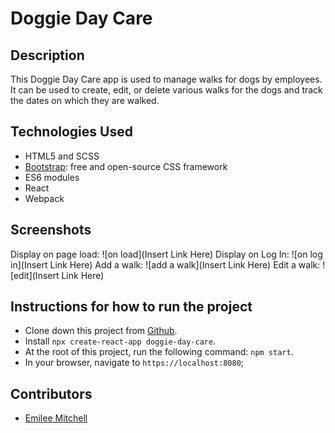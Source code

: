 # Doggie Day Care

## Description
This Doggie Day Care app is used to manage walks for dogs by employees. It can be used to create, edit, or delete various walks for the dogs and track the dates on which they are walked.

## Technologies Used

* HTML5 and SCSS
* [Bootstrap](https://getbootstrap.com/): free and open-source CSS framework
* ES6 modules
* React
* Webpack

## Screenshots
Display on page load:
![on load](Insert Link Here)
Display on Log In:
![on log in](Insert Link Here)
Add a walk:
![add a walk](Insert Link Here)
Edit a walk:
![edit](Insert Link Here)



## Instructions for how to run the project

* Clone down this project from [Github](https://github.com/EmileeA/sports-roster).
* Install `npx create-react-app doggie-day-care`.
* At the root of this project, run the following command: `npm start`.
* In your browser, navigate to `https://localhost:8080`;

## Contributors
* [Emilee Mitchell](https://github.com/EmileeA)
